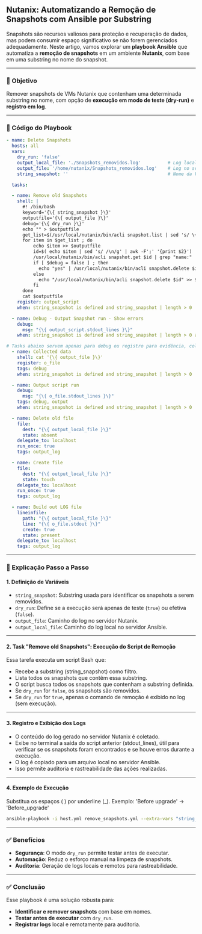 ## Nutanix: Automatizando a Remoção de Snapshots com Ansible por Substring

Snapshots são recursos valiosos para proteção e recuperação de dados, mas podem consumir espaço significativo se não forem gerenciados adequadamente. Neste artigo, vamos explorar um **playbook Ansible** que automatiza a **remoção de snapshots** em um ambiente **Nutanix**, com base em uma substring no nome do snapshot.

***

### 🎯 Objetivo

Remover snapshots de VMs Nutanix que contenham uma determinada substring no nome, com opção de **execução em modo de teste (dry-run)** e **registro em log**.

***

### 📄 Código do Playbook

```yaml
- name: Delete Snapshots
  hosts: all
  vars:
    dry_run: 'false'
    output_local_file: './Snapshots_removidos.log'          # Log local no servidor Ansible
    output_file: '/home/nutanix/Snapshots_removidos.log'    # Log no servidor Nutanix
    string_snapshot: ''                                     # Nome da VM resolvido

  tasks:

  - name: Remove old Snapshots
    shell: |
      #! /bin/bash
      keyword='{\{ string_snapshot }\}'
      outputfile='{\{ output_file }\}'
      debug='{\{ dry_run }\}'
      echo "" > $outputfile
      get_list=$(/usr/local/nutanix/bin/acli snapshot.list | sed 's/ \+ /;/g' | sed 's/ /_/g' | grep "$keyword")
      for item in $get_list ; do
          echo $item >> $outputfile
          id=$( echo $item | sed 's/ /\n/g' | awk -F';' '{print $2}')
          /usr/local/nutanix/bin/acli snapshot.get $id | grep "name:" | tail -n +2 | awk -F':' '{print $2}' >> $outputfile
          if [ $debug = false ] ; then
            echo "yes" | /usr/local/nutanix/bin/acli snapshot.delete $id >> $outputfile
          else
            echo "/usr/local/nutanix/bin/acli snapshot.delete $id" >> $outputfile
          fi
      done
      cat $outputfile
    register: output_script
    when: string_snapshot is defined and string_snapshot | length > 0

  - name: Debug - Output Snapshot run - Show errors
    debug:
      msg: "{\{ output_script.stdout_lines }\}"
    when: string_snapshot is defined and string_snapshot | length > 0 and output_script.stdout_lines | length > 0

# Tasks abaixo servem apenas para debug ou registro para evidência, coletando o log gerado no servidor Nutanix
  - name: Collected data
    shell: cat '{\{ output_file }\}'
    register: o_file
    tags: debug
    when: string_snapshot is defined and string_snapshot | length > 0

  - name: Output script run
    debug:
      msg: "{\{ o_file.stdout_lines }\}"
    tags: debug, output
    when: string_snapshot is defined and string_snapshot | length > 0

  - name: Delete old file
    file:
      dest: "{\{ output_local_file }\}"
      state: absent
    delegate_to: localhost
    run_once: true
    tags: output_log

  - name: Create file
    file:
      dest: "{\{ output_local_file }\}"
      state: touch
    delegate_to: localhost
    run_once: true
    tags: output_log

  - name: Build out LOG file
    lineinfile:
      path: "{\{ output_local_file }\}"
      line: "{\{ o_file.stdout }\}"
      create: true
      state: present
    delegate_to: localhost
    tags: output_log
```

***

### 🧩 Explicação Passo a Passo

#### 1. **Definição de Variáveis**

*   `string_snapshot`: Substring usada para identificar os snapshots a serem removidos.
*   `dry_run`: Define se a execução será apenas de teste (`true`) ou efetiva (`false`).
*   `output_file`: Caminho do log no servidor Nutanix.
*   `output_local_file`: Caminho do log local no servidor Ansible.

***

#### 2. **Task "Remove old Snapshots": Execução do Script de Remoção**

Essa tarefa executa um script Bash que:

*   Recebe a substring (string_snapshot) como filtro.
*   Lista todos os snapshots que contêm essa substring.
*   O script busca todos os snapshots que contenham a substring definida.
*   Se `dry_run` for `false`, os snapshots são removidos.
*   Se `dry_run` for `true`, apenas o comando de remoção é exibido no log (sem execução).

***

#### 3. **Registro e Exibição dos Logs**

*   O conteúdo do log gerado no servidor Nutanix é coletado.
*   Exibe no terminal a saída do script anterior (stdout_lines), útil para verificar se os snapshots foram encontrados e se houve erros durante a execução.
*   O log é copiado para um arquivo local no servidor Ansible.
*   Isso permite auditoria e rastreabilidade das ações realizadas.

***

#### 4. **Exemplo de Execução**

Substitua os espaços ( ) por underline (_). Exemplo: 'Before upgrade' -> 'Before_upgrade'

```bash
ansible-playbook -i host.yml remove_snapshots.yml --extra-vars "string_snapshot=Before_upgrade dry_run=true"
```

***

### ✅ Benefícios

*   **Segurança**: O modo `dry_run` permite testar antes de executar.
*   **Automação**: Reduz o esforço manual na limpeza de snapshots.
*   **Auditoria**: Geração de logs locais e remotos para rastreabilidade.

***

### ✅ Conclusão

Esse playbook é uma solução robusta para:

*   **Identificar e remover snapshots** com base em nomes.
*   **Testar antes de executar** com `dry_run`.
*   **Registrar logs** local e remotamente para auditoria.
